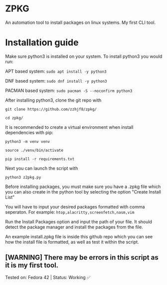 # ZPKG
An automation tool to install packages on linux systems. My first CLI tool.

# Installation guide
Make sure python3 is installed on your system. To install python3 you would run:

APT based system:
``` sudo apt install -y python3 ``` 

DNF based system:
``` sudo dnf install -y python3 ```

PACMAN based system:
``` sudo pacman -S --noconfirm python3 ```

After installing python3, clone the git repo with

``` git clone https://github.com/zzhjf8/zpkg/ ```

``` cd zpkg/ ```

It is recommended to create a virtual environment when install dependencies with pip:

``` python3 -m venv venv ```

``` source ./venv/bin/activate ```

``` pip install -r requirements.txt ```

Next you can launch the script with

``` python3 z2pkg.py ```

Before installing packages, you must make sure you have a .zpkg file which you can also create in the python tool by selecting the option "Create Install List"

You will have to input your desired packages formatted with comma seperaton. For example: ``` htop,alacritty,screenfetch,nasm,vim ```

Run the Install Packages option and input the path of your file. It should detect the package manager and install the packages from the file.

An example install.zpkg file is inside this github repo which you can see how the install file is formatted, as well as test it within the script.

## [WARNING] There may be errors in this script as it is my first tool. 

Tested on: Fedora 42 | Status: Working ✅





